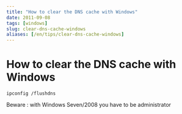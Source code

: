 ```yaml
---
title: "How to clear the DNS cache with Windows"
date: 2011-09-08
tags: [windows]
slug: clear-dns-cache-windows
aliases: [/en/tips/clear-dns-cache-windows]
---
```

# How to clear the DNS cache with Windows

```
ipconfig /flushdns
```

Beware : with Windows Seven/2008 you have to be administrator







